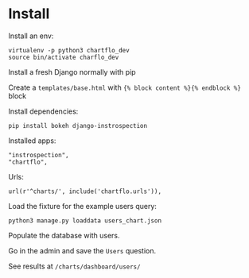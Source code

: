 # Install 

Install an env:

   ```
   virtualenv -p python3 chartflo_dev
   source bin/activate charflo_dev
   ```
   
Install a fresh Django normally with pip

Create a `templates/base.html` with `{% block content %}{% endblock %}` block

Install dependencies:

   ```
   pip install bokeh django-instrospection
   ```

Installed apps:

   ```
   "instrospection",
   "chartflo",
   ```

Urls:

   ```
   url(r'^charts/', include('chartflo.urls')),
   ```
  
Load the fixture for the example users query:

   ```
   python3 manage.py loaddata users_chart.json
   ```

Populate the database with users. 

Go in the admin and save the `Users` question. 

See results at `/charts/dashboard/users/`

